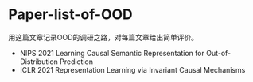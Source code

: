 # Paper-list-of-OOD
用这篇文章记录OOD的调研之路，对每篇文章给出简单评价。
+ NIPS 2021 Learning Causal Semantic Representation for Out-of-Distribution Prediction
+ ICLR 2021 Representation Learning via Invariant Causal Mechanisms
